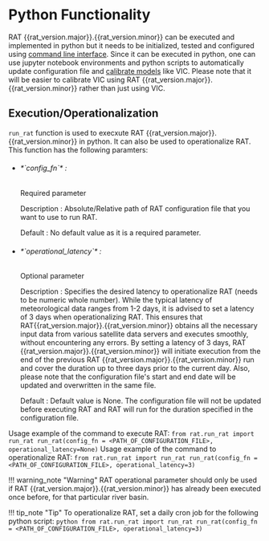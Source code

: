 # Python Functionality

RAT {{rat_version.major}}.{{rat_version.minor}} can be executed and implemented in python but it needs to be initialized, tested and configured using [command line interface](../cli_commands/#command-line-interface-functionality). Since it can be executed in python, one can use jupyter notebook environments and python scripts to automatically update configuration file and [calibrate models](https://vic.readthedocs.io/en/vic.4.2.d/Documentation/Calibration/#routcal) like VIC. Please note that it will be easier to calibrate VIC using RAT {{rat_version.major}}.{{rat_version.minor}} rather than just using VIC.

## Execution/Operationalization

`run_rat` function is used to execxute RAT {{rat_version.major}}.{{rat_version.minor}} in python. It can also be used to operationalize RAT. This function has the following paramters:

* <h6 class="parameter_heading">*`config_fn`* :</h6> 
    <span class="requirement">Required parameter</span>

    <span class="parameter_property">Description </span>: Absolute/Relative path of RAT configuration file that you want to use to run RAT. 

    <span class="parameter_property">Default </span>: No default value as it is a required parameter.

* <h6 class="parameter_heading">*`operational_latency`* :</h6> 
    <span class="requirement">Optional parameter</span>

    <span class="parameter_property">Description </span>: Specifies the desired latency to operationalize RAT (needs to be numeric whole number). While the typical latency of meteorological data ranges from 1-2 days, it is advised to set a latency of 3 days when operationalizing RAT. This ensures that RAT{{rat_version.major}}.{{rat_version.minor}} obtains all the necessary input data from various satellite data servers and executes smoothly, without encountering any errors. By setting a latency of 3 days, RAT {{rat_version.major}}.{{rat_version.minor}} will initiate execution from the end of the previous RAT {{rat_version.major}}.{{rat_version.minor}} run and cover the duration up to three days prior to the current day. Also, please note that the configuration file's start and end date will be updated and overwritten in the same file.

    <span class="parameter_property">Default </span>: Default value is None. The configuration file will not be updated before executing RAT and RAT will run for the duration specified in the configuration file.

Usage example of the command to execute RAT:
    ```
        from rat.run_rat import run_rat
        run_rat(config_fn = <PATH_OF_CONFIGURATION_FILE>, operational_latency=None)
    ```
Usage example of the command to operationalize RAT:
    ```
        from rat.run_rat import run_rat
        run_rat(config_fn = <PATH_OF_CONFIGURATION_FILE>, operational_latency=3)
    ```

!!! warning_note "Warning"
    RAT operational parameter should only be used if RAT {{rat_version.major}}.{{rat_version.minor}} has already been executed once before, for that particular river basin.

!!! tip_note "Tip"
    To operationalize RAT, set a daily cron job for the following python script:
    ```python
        from rat.run_rat import run_rat
        run_rat(config_fn = <PATH_OF_CONFIGURATION_FILE>, operational_latency=3)
    ``` 